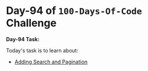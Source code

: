 # Day-94 of `100-Days-Of-Code` Challenge

**Day-94 Task:**

Today's task is to learn about:

- [Adding Search and Pagination](https://nextjs.org/learn/dashboard-app/adding-search-and-pagination)
